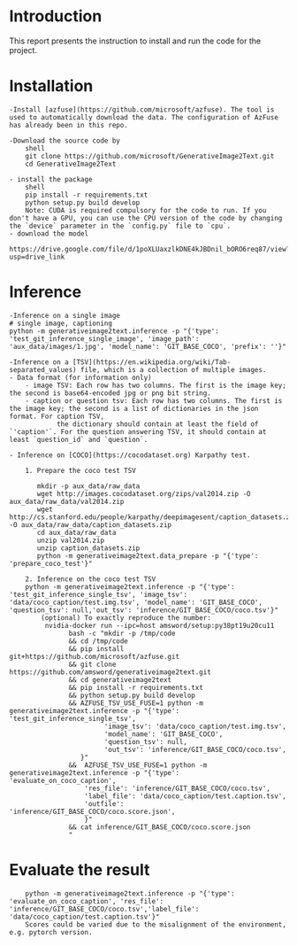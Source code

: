 # Introduction
This report presents the instruction to install and run the code for the project.


# Installation
    -Install [azfuse](https://github.com/microsoft/azfuse). The tool is used to automatically download the data. The configuration of AzFuse has already been in this repo.

    -Download the source code by
        shell
        git clone https://github.com/microsoft/GenerativeImage2Text.git
        cd GenerativeImage2Text

    - install the package
        shell
        pip install -r requirements.txt
        python setup.py build develop
        Note: CUDA is required compulsory for the code to run. If you don't have a GPU, you can use the CPU version of the code by changing the `device` parameter in the `config.py` file to `cpu`.
    - download the model
        https://drive.google.com/file/d/1poXLUaxzlkDNE4kJBDnil_bORO6req87/view?usp=drive_link

# Inference
    -Inference on a single image
    # single image, captioning
    python -m generativeimage2text.inference -p "{'type': 'test_git_inference_single_image', 'image_path': 'aux_data/images/1.jpg', 'model_name': 'GIT_BASE_COCO', 'prefix': ''}"

    -Inference on a [TSV](https://en.wikipedia.org/wiki/Tab-separated_values) file, which is a collection of multiple images.
    - Data format (for information only)
        - image TSV: Each row has two columns. The first is the image key; the second is base64-encoded jpg or png bit string.
        - caption or question tsv: Each row has two columns. The first is the image key; the second is a list of dictionaries in the json format. For caption TSV,
                the dictionary should contain at least the field of `'caption'`. For the question answering TSV, it should contain at least `question_id` and `question`.

    - Inference on [COCO](https://cocodataset.org) Karpathy test.

        1. Prepare the coco test TSV

           mkdir -p aux_data/raw_data
           wget http://images.cocodataset.org/zips/val2014.zip -O aux_data/raw_data/val2014.zip
           wget http://cs.stanford.edu/people/karpathy/deepimagesent/caption_datasets.zip -O aux_data/raw_data/caption_datasets.zip
           cd aux_data/raw_data
           unzip val2014.zip
           unzip caption_datasets.zip
           python -m generativeimage2text.data_prepare -p "{'type': 'prepare_coco_test'}"

        2. Inference on the coco test TSV
        python -m generativeimage2text.inference -p "{'type': 'test_git_inference_single_tsv', 'image_tsv': 'data/coco_caption/test.img.tsv', 'model_name': 'GIT_BASE_COCO', 'question_tsv': null,'out_tsv': 'inference/GIT_BASE_COCO/coco.tsv'}"
            (optional) To exactly reproduce the number:
             nvidia-docker run --ipc=host amsword/setup:py38pt19u20cu11
                   bash -c "mkdir -p /tmp/code
                   && cd /tmp/code
                   && pip install git+https://github.com/microsoft/azfuse.git
                   && git clone https://github.com/amsword/generativeimage2text.git
                   && cd generativeimage2text
                   && pip install -r requirements.txt
                   && python setup.py build develop
                   && AZFUSE_TSV_USE_FUSE=1 python -m generativeimage2text.inference -p "{'type': 'test_git_inference_single_tsv',
                            'image_tsv': 'data/coco_caption/test.img.tsv',
                            'model_name': 'GIT_BASE_COCO',
                            'question_tsv': null,
                            'out_tsv': 'inference/GIT_BASE_COCO/coco.tsv',
                      }"
                   &&  AZFUSE_TSV_USE_FUSE=1 python -m generativeimage2text.inference -p "{'type': 'evaluate_on_coco_caption',
                       'res_file': 'inference/GIT_BASE_COCO/coco.tsv',
                       'label_file': 'data/coco_caption/test.caption.tsv',
                       'outfile': 'inference/GIT_BASE_COCO/coco.score.json',
                       }"
                   && cat inference/GIT_BASE_COCO/coco.score.json
                   "
                   
#   Evaluate the result
        python -m generativeimage2text.inference -p "{'type': 'evaluate_on_coco_caption', 'res_file': 'inference/GIT_BASE_COCO/coco.tsv','label_file': 'data/coco_caption/test.caption.tsv'}"
        Scores could be varied due to the misalignment of the environment, e.g. pytorch version.
